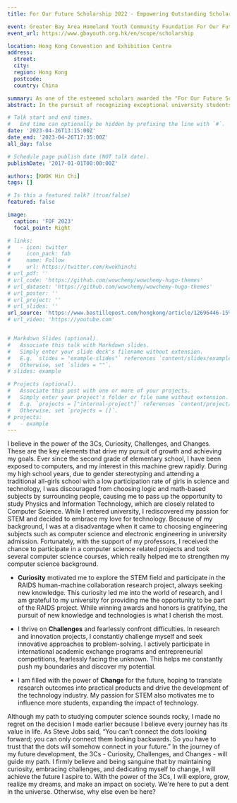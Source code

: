 ```yaml
---
title: For Our Future Scholarship 2022 - Empowering Outstanding Scholars for Community Impact "Embrace Curiosity, Confront Challenges, and Drive Change"

event: Greater Bay Area Homeland Youth Community Foundation For Our Future Scholarship 2023
event_url: https://www.gbayouth.org.hk/en/scope/scholarship

location: Hong Kong Convention and Exhibition Centre
address:
  street: 
  city: 
  region: Hong Kong
  postcode: 
  country: China

summary: As one of the esteemed scholars awarded the "For Our Future Scholarship 2022", I will have the opportunity to represent fellow scholars and share my inspiring stories of community impact and personal growth. 
abstract: In the pursuit of recognizing exceptional university students who excel academically, exhibit diverse talents, and demonstrate unwavering dedication to community service, the Greater Bay Area Homeland Youth Community Foundation launched the 3rd edition of the "For Our Future Scholarship." As one of the esteemed scholars awarded the "For Our Future Scholarship 2022", I will have the opportunity to represent fellow scholars and share my inspiring stories of community impact and personal growth. The talk will highlight the transformative power of education, community service, and dedication to making a positive difference in society. By engaging with the audience, I aim to inspire others to embrace their own potential for creating meaningful change and contributing to the betterment of their communities and the Greater Bay Area as a whole.

# Talk start and end times.
#   End time can optionally be hidden by prefixing the line with `#`.
date: '2023-04-26T13:15:00Z'
date_end: '2023-04-26T17:35:00Z'
all_day: false

# Schedule page publish date (NOT talk date).
publishDate: '2017-01-01T00:00:00Z'

authors: [KWOK Hin Chi]
tags: []

# Is this a featured talk? (true/false)
featured: false

image:
  caption: 'FOF 2023'
  focal_point: Right

# links:
#   - icon: twitter
#     icon_pack: fab
#     name: Follow
#     url: https://twitter.com/kwokhinchi
# url_pdf: ''
# url_code: 'https://github.com/wowchemy/wowchemy-hugo-themes'
# url_dataset: 'https://github.com/wowchemy/wowchemy-hugo-themes'
# url_poster: ''
# url_project: ''
# url_slides: ''
url_source: 'https://www.bastillepost.com/hongkong/article/12696446-15%E5%AD%B8%E7%94%9F%E7%8D%B2%E5%89%B5%E6%98%8E%E5%A4%A9%E7%8D%8E%E5%AD%B8%E9%87%91-%E9%BB%83%E6%B0%B8%E5%85%89%EF%B8%B0%E7%A4%BE%E6%9C%83%E5%B0%8D%E9%9D%92%E5%B9%B4%E4%BA%BA%E5%85%85%E6%BB%BF'
# url_video: 'https://youtube.com'


# Markdown Slides (optional).
#   Associate this talk with Markdown slides.
#   Simply enter your slide deck's filename without extension.
#   E.g. `slides = "example-slides"` references `content/slides/example-slides.md`.
#   Otherwise, set `slides = ""`.
# slides: example

# Projects (optional).
#   Associate this post with one or more of your projects.
#   Simply enter your project's folder or file name without extension.
#   E.g. `projects = ["internal-project"]` references `content/project/deep-learning/index.md`.
#   Otherwise, set `projects = []`.
# projects:
#   - example
---
```


I believe in the power of the 3Cs, Curiosity, Challenges, and Changes. These are the key elements that drive my pursuit of growth and achieving my goals. Ever since the second grade of elementary school, I have been exposed to computers, and my interest in this machine grew rapidly. During my high school years, due to gender stereotyping and attending a traditional all-girls school with a low participation rate of girls in science and technology, I was discouraged from choosing logic and math-based subjects by surrounding people, causing me to pass up the opportunity to study Physics and Information Technology, which are closely related to Computer Science. While I entered university, I rediscovered my passion for STEM and decided to embrace my love for technology. Because of my background, I was at a disadvantage when it came to choosing engineering subjects such as computer science and electronic engineering in university admission. Fortunately, with the support of my professors, I received the chance to participate in a computer science related projects and took several computer science courses, which really helped me to strengthen my computer science background.

- **Curiosity** motivated me to explore the STEM field and participate in the RAIDS human-machine collaboration research project, always seeking new knowledge. This curiosity led me into the world of research, and I am grateful to my university for providing me the opportunity to be part of the RAIDS project. While winning awards and honors is gratifying, the pursuit of new knowledge and technologies is what I cherish the most.

- I thrive on **Challenges** and fearlessly confront difficulties. In research and innovation projects, I constantly challenge myself and seek innovative approaches to problem-solving. I actively participate in international academic exchange programs and entrepreneurial competitions, fearlessly facing the unknown. This helps me constantly push my boundaries and discover my potential.

- I am filled with the power of **Change** for the future, hoping to translate research outcomes into practical products and drive the development of the technology industry. My passion for STEM also motivates me to influence more students, expanding the impact of technology.

Although my path to studying computer science sounds rocky, I made no regret on the decision I made earlier because I believe every journey has its value in life. As Steve Jobs said, “You can't connect the dots looking forward; you can only connect them looking backwards. So you have to trust that the dots will somehow connect in your future.” In the journey of my future development, the 3Cs - Curiosity, Challenges, and Changes - will guide my path. I firmly believe and being sanguine that by maintaining curiosity, embracing challenges, and dedicating myself to change, I will achieve the future I aspire to. With the power of the 3Cs, I will explore, grow, realize my dreams, and make an impact on society. We're here to put a dent in the universe. Otherwise, why else even be here?

